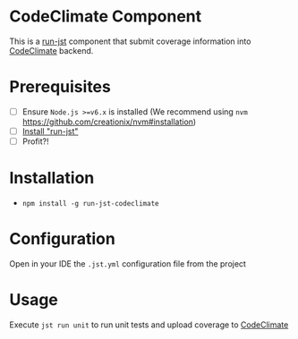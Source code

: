 CodeClimate Component
======================

This is a [run-jst](https://github.com/MitocGroup/run-jst) component that submit 
coverage information into [CodeClimate](https://codeclimate.com) backend.

# Prerequisites

- [ ] Ensure `Node.js >=v6.x` is installed (We recommend using `nvm` https://github.com/creationix/nvm#installation)
- [ ] [Install "run-jst"](https://github.com/MitocGroup/run-jst#installation)
- [ ] Profit?!

# Installation

- `npm install -g run-jst-codeclimate`

# Configuration

Open in your IDE the `.jst.yml` configuration file from the project

# Usage

Execute `jst run unit` to run unit tests and upload coverage to [CodeClimate](https://codeclimate.com)